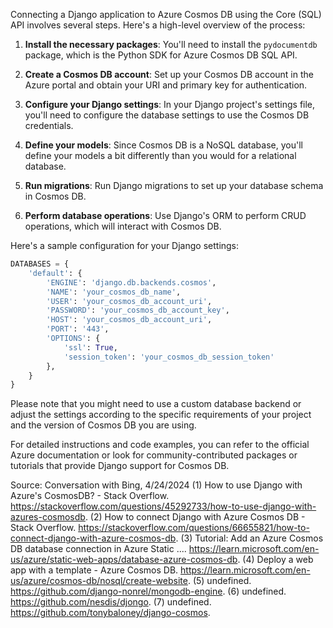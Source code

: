[1]: https://stackoverflow.com/questions/45292733/how-to-use-django-with-azures-cosmosdb ""
[2]: https://stackoverflow.com/questions/66655821/how-to-connect-django-with-azure-cosmos-db ""
[3]: https://learn.microsoft.com/en-us/azure/static-web-apps/database-azure-cosmos-db ""
[4]: https://learn.microsoft.com/en-us/azure/cosmos-db/nosql/create-website ""
[5]: https://github.com/django-nonrel/mongodb-engine ""
[6]: https://github.com/nesdis/djongo ""
[7]: https://github.com/tonybaloney/django-cosmos ""

Connecting a Django application to Azure Cosmos DB using the Core (SQL) API involves several steps. Here's a high-level overview of the process:

1. **Install the necessary packages**: You'll need to install the `pydocumentdb` package, which is the Python SDK for Azure Cosmos DB SQL API.

2. **Create a Cosmos DB account**: Set up your Cosmos DB account in the Azure portal and obtain your URI and primary key for authentication.

3. **Configure your Django settings**: In your Django project's settings file, you'll need to configure the database settings to use the Cosmos DB credentials.

4. **Define your models**: Since Cosmos DB is a NoSQL database, you'll define your models a bit differently than you would for a relational database.

5. **Run migrations**: Run Django migrations to set up your database schema in Cosmos DB.

6. **Perform database operations**: Use Django's ORM to perform CRUD operations, which will interact with Cosmos DB.

Here's a sample configuration for your Django settings:

```python
DATABASES = {
    'default': {
        'ENGINE': 'django.db.backends.cosmos',
        'NAME': 'your_cosmos_db_name',
        'USER': 'your_cosmos_db_account_uri',
        'PASSWORD': 'your_cosmos_db_account_key',
        'HOST': 'your_cosmos_db_account_uri',
        'PORT': '443',
        'OPTIONS': {
            'ssl': True,
            'session_token': 'your_cosmos_db_session_token'
        },
    }
}
```

Please note that you might need to use a custom database backend or adjust the settings according to the specific requirements of your project and the version of Cosmos DB you are using.

For detailed instructions and code examples, you can refer to the official Azure documentation or look for community-contributed packages or tutorials that provide Django support for Cosmos DB.

Source: Conversation with Bing, 4/24/2024
(1) How to use Django with Azure's CosmosDB? - Stack Overflow. https://stackoverflow.com/questions/45292733/how-to-use-django-with-azures-cosmosdb.
(2) How to connect Django with Azure Cosmos DB - Stack Overflow. https://stackoverflow.com/questions/66655821/how-to-connect-django-with-azure-cosmos-db.
(3) Tutorial: Add an Azure Cosmos DB database connection in Azure Static .... https://learn.microsoft.com/en-us/azure/static-web-apps/database-azure-cosmos-db.
(4) Deploy a web app with a template - Azure Cosmos DB. https://learn.microsoft.com/en-us/azure/cosmos-db/nosql/create-website.
(5) undefined. https://github.com/django-nonrel/mongodb-engine.
(6) undefined. https://github.com/nesdis/djongo.
(7) undefined. https://github.com/tonybaloney/django-cosmos.